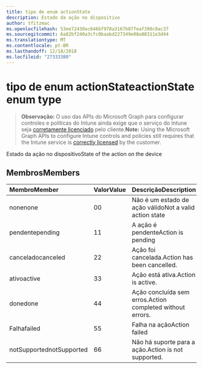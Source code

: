 ```yaml
---
title: tipo de enum actionState
description: Estado da ação no dispositivo
author: tfitzmac
ms.openlocfilehash: 53ee72430ac646bf978a3167b87feaf398c8ac37
ms.sourcegitcommit: 6a82bf240a3cfc0baabd227349e08a08311e3d44
ms.translationtype: MT
ms.contentlocale: pt-BR
ms.lasthandoff: 12/18/2018
ms.locfileid: "27333380"
---
```

# <a name="actionstate-enum-type"></a><span data-ttu-id="f5ec6-103">tipo de enum actionState</span><span class="sxs-lookup"><span data-stu-id="f5ec6-103">actionState enum type</span></span>

> <span data-ttu-id="f5ec6-104">**Observação:** O uso das APIs do Microsoft Graph para configurar controles e políticas do Intune ainda exige que o serviço do Intune seja [corretamente licenciado](https://go.microsoft.com/fwlink/?linkid=839381) pelo cliente.</span><span class="sxs-lookup"><span data-stu-id="f5ec6-104">**Note:** Using the Microsoft Graph APIs to configure Intune controls and policies still requires that the Intune service is [correctly licensed](https://go.microsoft.com/fwlink/?linkid=839381) by the customer.</span></span>

<span data-ttu-id="f5ec6-105">Estado da ação no dispositivo</span><span class="sxs-lookup"><span data-stu-id="f5ec6-105">State of the action on the device</span></span>
## <a name="members"></a><span data-ttu-id="f5ec6-106">Membros</span><span class="sxs-lookup"><span data-stu-id="f5ec6-106">Members</span></span>
|<span data-ttu-id="f5ec6-107">Membro</span><span class="sxs-lookup"><span data-stu-id="f5ec6-107">Member</span></span>|<span data-ttu-id="f5ec6-108">Valor</span><span class="sxs-lookup"><span data-stu-id="f5ec6-108">Value</span></span>|<span data-ttu-id="f5ec6-109">Descrição</span><span class="sxs-lookup"><span data-stu-id="f5ec6-109">Description</span></span>|
|:---|:---|:---|
|<span data-ttu-id="f5ec6-110">none</span><span class="sxs-lookup"><span data-stu-id="f5ec6-110">none</span></span>|<span data-ttu-id="f5ec6-111">0</span><span class="sxs-lookup"><span data-stu-id="f5ec6-111">0</span></span>|<span data-ttu-id="f5ec6-112">Não é um estado de ação válido</span><span class="sxs-lookup"><span data-stu-id="f5ec6-112">Not a valid action state</span></span>|
|<span data-ttu-id="f5ec6-113">pendente</span><span class="sxs-lookup"><span data-stu-id="f5ec6-113">pending</span></span>|<span data-ttu-id="f5ec6-114">1</span><span class="sxs-lookup"><span data-stu-id="f5ec6-114">1</span></span>|<span data-ttu-id="f5ec6-115">A ação é pendente</span><span class="sxs-lookup"><span data-stu-id="f5ec6-115">Action is pending</span></span>|
|<span data-ttu-id="f5ec6-116">cancelado</span><span class="sxs-lookup"><span data-stu-id="f5ec6-116">canceled</span></span>|<span data-ttu-id="f5ec6-117">2</span><span class="sxs-lookup"><span data-stu-id="f5ec6-117">2</span></span>|<span data-ttu-id="f5ec6-118">Ação foi cancelada.</span><span class="sxs-lookup"><span data-stu-id="f5ec6-118">Action has been cancelled.</span></span>|
|<span data-ttu-id="f5ec6-119">ativo</span><span class="sxs-lookup"><span data-stu-id="f5ec6-119">active</span></span>|<span data-ttu-id="f5ec6-120">3</span><span class="sxs-lookup"><span data-stu-id="f5ec6-120">3</span></span>|<span data-ttu-id="f5ec6-121">Ação está ativa.</span><span class="sxs-lookup"><span data-stu-id="f5ec6-121">Action is active.</span></span>|
|<span data-ttu-id="f5ec6-122">done</span><span class="sxs-lookup"><span data-stu-id="f5ec6-122">done</span></span>|<span data-ttu-id="f5ec6-123">4</span><span class="sxs-lookup"><span data-stu-id="f5ec6-123">4</span></span>|<span data-ttu-id="f5ec6-124">Ação concluída sem erros.</span><span class="sxs-lookup"><span data-stu-id="f5ec6-124">Action completed without errors.</span></span>|
|<span data-ttu-id="f5ec6-125">Falha</span><span class="sxs-lookup"><span data-stu-id="f5ec6-125">failed</span></span>|<span data-ttu-id="f5ec6-126">5</span><span class="sxs-lookup"><span data-stu-id="f5ec6-126">5</span></span>|<span data-ttu-id="f5ec6-127">Falha na ação</span><span class="sxs-lookup"><span data-stu-id="f5ec6-127">Action failed</span></span>|
|<span data-ttu-id="f5ec6-128">notSupported</span><span class="sxs-lookup"><span data-stu-id="f5ec6-128">notSupported</span></span>|<span data-ttu-id="f5ec6-129">6</span><span class="sxs-lookup"><span data-stu-id="f5ec6-129">6</span></span>|<span data-ttu-id="f5ec6-130">Não há suporte para a ação.</span><span class="sxs-lookup"><span data-stu-id="f5ec6-130">Action is not supported.</span></span>|



